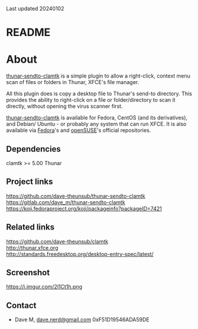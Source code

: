 Last updated 20240102

# README  

# About  

[thunar-sendto-clamtk](https://github.com/dave-theunsub/thunar-sendto-clamtk) is a simple plugin to allow a right-click, context menu scan of files or folders in Thunar, XFCE's file manager.

All this plugin does is copy a desktop file to Thunar's send-to directory.  This provides the ability to right-click on a file or folder/directory to scan it directly, without opening the virus scanner first.

[thunar-sendto-clamtk](https://gitlab.com/dave_m/thunar-sendto-clamtk) is available for Fedora, CentOS (and its derivatives), and Debian/ Ubuntu - or probably any system that can run XFCE. It is also available via [Fedora](https://packages.fedoraproject.org/pkgs/thunar-sendto-clamtk/thunar-sendto-clamtk/)'s and [openSUSE](https://software.opensuse.org/package/thunar-sendto-clamtk)'s official repositories.

## Dependencies  

clamtk >= 5.00
Thunar

## Project links  
https://github.com/dave-theunsub/thunar-sendto-clamtk  
https://gitlab.com/dave_m/thunar-sendto-clamtk  
https://koji.fedoraproject.org/koji/packageinfo?packageID=7421  

## Related links  
https://github.com/dave-theunsub/clamtk  
http://thunar.xfce.org  
http://standards.freedesktop.org/desktop-entry-spec/latest/  

## Screenshot  
https://i.imgur.com/2l1Ct1h.png

## Contact

* Dave M, dave.nerd@gmail.com 0xF51D19546ADA59DE
